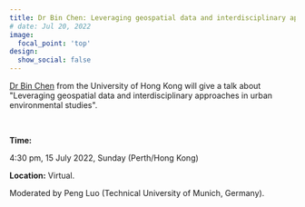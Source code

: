```yaml
---
title: Dr Bin Chen: Leveraging geospatial data and interdisciplinary approaches in urban environmental studies.
# date: Jul 20, 2022
image:
  focal_point: 'top'
design:
  show_social: false
---
```


[Dr Bin Chen](https://fuselab.hku.hk/) from the University of Hong Kong will give a talk about "Leveraging geospatial data and interdisciplinary approaches in urban environmental studies".

<!--more-->
<br>

**Time:**

4:30 pm, 15 July 2022, Sunday (Perth/Hong Kong)

**Location:** Virtual. 

Moderated by Peng Luo (Technical University of Munich, Germany).

